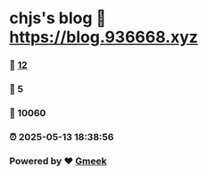 # chjs's blog :link: https://blog.936668.xyz 
### :page_facing_up: [12](https://blog.936668.xyz/tag.html) 
### :speech_balloon: 5 
### :hibiscus: 10060 
### :alarm_clock: 2025-05-13 18:38:56 
### Powered by :heart: [Gmeek](https://github.com/Meekdai/Gmeek)
